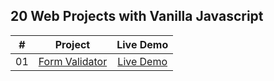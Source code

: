 ## 20 Web Projects with Vanilla Javascript

|  #  |      Project       |   Live Demo   |
| :-: | :----------------: | :-----------: |
| 01  | [Form Validator]() | [Live Demo]() |
